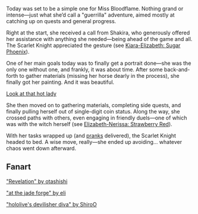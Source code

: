 <!-- title: Elizabeth Rose Bloodflame -->
<!-- status: Alive -->

Today was set to be a simple one for Miss Bloodflame. Nothing grand or intense—just what she’d call a "guerrilla" adventure, aimed mostly at catching up on quests and general progress.

Right at the start, she received a call from Shakira, who generously offered her assistance with anything she needed—being ahead of the game and all. The Scarlet Knight appreciated the gesture (see [Kiara-Elizabeth: Sugar Phoenix](#edge:kiara-liz)).

One of her main goals today was to finally get a portrait done—she was the only one without one, and frankly, it was about time. After some back-and-forth to gather materials (missing her horse dearly in the process), she finally got her painting. And it was beautiful.

[Look at that hot lady](#embed:https://www.youtube.com/live/CVF91CqGD80?si=xnTcW4oA0I5l5zax&t=4441)

She then moved on to gathering materials, completing side quests, and finally pulling herself out of single-digit coin status. Along the way, she crossed paths with others, even engaging in friendly duels—one of which was with the witch herself (see [Elizabeth-Nerissa: Strawberry Red](#edge:liz-nerissa)).

With her tasks wrapped up (and [pranks](https://www.youtube.com/live/CVF91CqGD80?si=AEpkx-sq8MxwFXQM&t=8458) delivered), the Scarlet Knight headed to bed. A wise move, really—she ended up avoiding... whatever chaos went down afterward.

## Fanart

["Revelation" by otashishi](https://x.com/ashiartwork/status/1900196831394668961)

["at the jade forge" by eli](https://x.com/Elisbian_/status/1925783785758482569)

["hololive's devilisher diva" by ShiroO](https://x.com/OgumaShiro/status/1920755211192213550)
